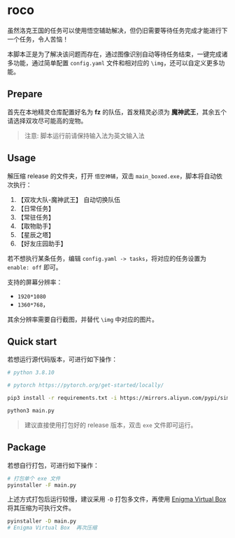 # roco

虽然洛克王国的任务可以使用悟空辅助解决，但仍旧需要等待任务完成才能进行下一个任务，令人苦恼！


本脚本正是为了解决该问题而存在，通过图像识别自动等待任务结束，一键完成诸多功能，通过简单配置 `config.yaml` 文件和相对应的 `\img`，还可以自定义更多功能。


## Prepare

首先在本地精灵仓库配置好名为 **fz** 的队伍，首发精灵必须为 **魔神武王**，其余五个请选择双攻尽可能高的宠物。

> 注意: 脚本运行前请保持输入法为英文输入法


## Usage


解压缩 release 的文件夹，打开 `悟空神辅`，双击 `main_boxed.exe`，脚本将自动依次执行：

1. 【双攻大队-魔神武王】 自动切换队伍
2. 【日常任务】 
3. 【常驻任务】 
4. 【取物助手】
5. 【星辰之塔】
6. 【好友庄园助手】

若不想执行某条任务，编辑 `config.yaml -> tasks`，将对应的任务设置为 `enable: off` 即可。

支持的屏幕分辨率：

- `1920*1080`
- `1360*768`，

其余分辨率需要自行截图，并替代 `\img` 中对应的图片。

## Quick start

若想运行源代码版本，可进行如下操作：

```sh
# python 3.8.10

# pytorch https://pytorch.org/get-started/locally/

pip3 install -r requirements.txt -i https://mirrors.aliyun.com/pypi/simple/

python3 main.py
```

> 建议直接使用打包好的 release 版本，双击 `exe` 文件即可运行。

## Package

若想自行打包，可进行如下操作：

```sh
# 打包单个 exe 文件
pyinstaller -F main.py
```

上述方式打包后运行较慢，建议采用 `-D` 打包多文件，再使用 [Enigma Virtual Box](https://enigmaprotector.com/en/downloads.html) 将其压缩为可执行文件。

```sh
pyinstaller -D main.py
# Enigma Virtual Box  再次压缩
```
